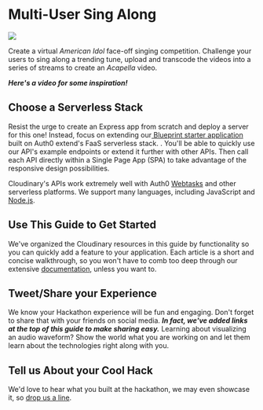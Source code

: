 # Multi-User Sing Along

![](https://github.com/cloudinary-developers/wallifornia-musictech-hackathon/tree/26f589b23176cf643715a9c0b40599925f4b7c01/.gitbook/assets/mult-user-sing%20%281%29.png)

Create a virtual _American Idol_ face-off singing competition. Challenge your users to sing along a trending tune, upload and transcode the videos into a series of streams to create an _Acapella_ video.

_**Here's a video for some inspiration!**_

## Choose a Serverless Stack

Resist the urge to create an Express app from scratch and deploy a server for this one! Instead, focus on extending our[ Blueprint starter application](https://cloudinary.gitbook.io/cil-hackathon-guide/~/edit/primary/thought-starters/immersive-wayne-shorter-catalog) built on Auth0 extend's FaaS serverless stack. . You'll be able to quickly use our API's example endpoints or extend it further with other APIs. Then call each API directly within a Single Page App \(SPA\) to take advantage of the responsive design possibilities.

Cloudinary's APIs work extremely well with Auth0 [Webtasks](https://webtask.io) and other serverless platforms. We support many languages, including JavaScript and [Node.js](https://cloudinary.com/documentation/node_integration).

## Use This Guide to Get Started

We've organized the Cloudinary resources in this guide by functionality so you can quickly add a feature to your application. Each article is a short and concise walkthrough, so you won't have to comb too deep through our extensive [documentation](https://cloudinary.com/documentation), unless you want to.

## Tweet/Share your Experience

We know your Hackathon experience will be fun and engaging. Don't forget to share that with your friends on social media. _**In fact, we've added links at the top of this guide to make sharing easy.**_ Learning about visualizing an audio waveform? Show the world what you are working on and let them learn about the technologies right along with you.

## Tell us About your Cool Hack

We'd love to hear what you built at the hackathon, we may even showcase it, so [drop us a line](mailto:Dan.Gilmore@cloudinary.com).

